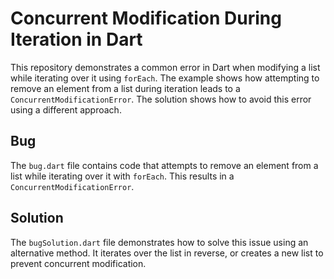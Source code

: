 # Concurrent Modification During Iteration in Dart

This repository demonstrates a common error in Dart when modifying a list while iterating over it using `forEach`.  The example shows how attempting to remove an element from a list during iteration leads to a `ConcurrentModificationError`.  The solution shows how to avoid this error using a different approach.

## Bug

The `bug.dart` file contains code that attempts to remove an element from a list while iterating over it with `forEach`. This results in a `ConcurrentModificationError`.

## Solution

The `bugSolution.dart` file demonstrates how to solve this issue using an alternative method.  It iterates over the list in reverse, or creates a new list to prevent concurrent modification.
